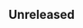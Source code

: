 <!-- Learn how to maintain this file at https://github.com/WordPress/gutenberg/tree/master/packages#maintaining-changelogs. -->

## Unreleased

